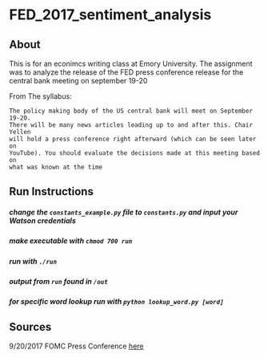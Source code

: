 # FED_2017_sentiment_analysis

## About
This is for an econimcs writing class at Emory University. The assignment was to analyze the release of the FED press conference release for the central bank meeting on september 19-20

From The syllabus:
```
The policy making body of the US central bank will meet on September 19-20.
There will be many news articles leading up to and after this. Chair Yellen
will hold a press conference right afterward (which can be seen later on
YouTube). You should evaluate the decisions made at this meeting based on
what was known at the time
```

## Run Instructions

##### change the `constants_example.py` file to `constants.py` and input your Watson credentials
##### make executable with `chmod 700 run`
##### run with `./run`
##### output from `run` found in `/out`

##### for specific word lookup run with `python lookup_word.py [word]`

## Sources

9/20/2017 FOMC Press Conference [here](https://www.federalreserve.gov/mediacenter/files/FOMCpresconf20170920.pdf)